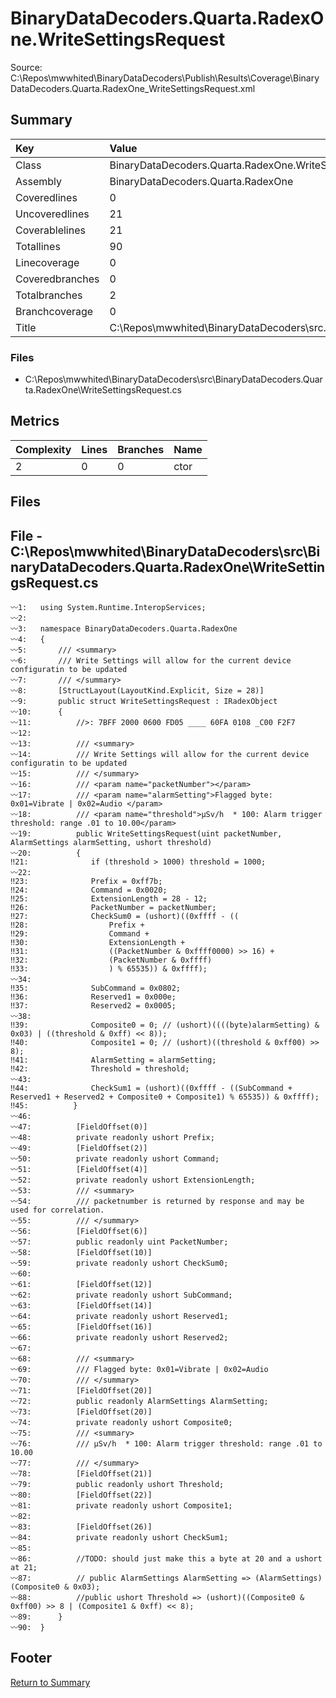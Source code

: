 ﻿
# BinaryDataDecoders.Quarta.RadexOne.WriteSettingsRequest
Source: C:\Repos\mwwhited\BinaryDataDecoders\Publish\Results\Coverage\BinaryDataDecoders.Quarta.RadexOne_WriteSettingsRequest.xml

## Summary

| Key                  | Value                                                            |
| :------------------- | :--------------------------------------------------------------- |
| Class                | BinaryDataDecoders.Quarta.RadexOne.WriteSettingsRequest      | 
| Assembly             | BinaryDataDecoders.Quarta.RadexOne                           | 
| Coveredlines         | 0                                                            | 
| Uncoveredlines       | 21                                                           | 
| Coverablelines       | 21                                                           | 
| Totallines           | 90                                                           | 
| Linecoverage         | 0                                                            | 
| Coveredbranches      | 0                                                            | 
| Totalbranches        | 2                                                            | 
| Branchcoverage       | 0                                                            | 
| Title                | C:\Repos\mwwhited\BinaryDataDecoders\src\..\src\BinaryDataDe | 

### Files
 * C:\Repos\mwwhited\BinaryDataDecoders\src\BinaryDataDecoders.Quarta.RadexOne\WriteSettingsRequest.cs

## Metrics

| Complexity | Lines | Branches | Name                                          |
| :--------- | :---- | :------- | :-------------------------------------------- |
| 2          | 0     | 0        | ctor | 
## Files

## File - C:\Repos\mwwhited\BinaryDataDecoders\src\BinaryDataDecoders.Quarta.RadexOne\WriteSettingsRequest.cs

```CSharp
〰1:   using System.Runtime.InteropServices;
〰2:   
〰3:   namespace BinaryDataDecoders.Quarta.RadexOne
〰4:   {
〰5:       /// <summary>
〰6:       /// Write Settings will allow for the current device configuratin to be updated
〰7:       /// </summary>
〰8:       [StructLayout(LayoutKind.Explicit, Size = 28)]
〰9:       public struct WriteSettingsRequest : IRadexObject
〰10:      {
〰11:          //>: 7BFF 2000 0600 FD05 ____ 60FA 0108 _C00 F2F7
〰12:  
〰13:          /// <summary>
〰14:          /// Write Settings will allow for the current device configuratin to be updated
〰15:          /// </summary>
〰16:          /// <param name="packetNumber"></param>
〰17:          /// <param name="alarmSetting">Flagged byte: 0x01=Vibrate | 0x02=Audio </param>
〰18:          /// <param name="threshold">μSv/h  * 100: Alarm trigger threshold: range .01 to 10.00</param>
〰19:          public WriteSettingsRequest(uint packetNumber, AlarmSettings alarmSetting, ushort threshold)
〰20:          {
‼21:              if (threshold > 1000) threshold = 1000;
〰22:  
‼23:              Prefix = 0xff7b;
‼24:              Command = 0x0020;
‼25:              ExtensionLength = 28 - 12;
‼26:              PacketNumber = packetNumber;
‼27:              CheckSum0 = (ushort)((0xffff - ((
‼28:                  Prefix +
‼29:                  Command +
‼30:                  ExtensionLength +
‼31:                  ((PacketNumber & 0xffff0000) >> 16) +
‼32:                  (PacketNumber & 0xffff)
‼33:                  ) % 65535)) & 0xffff);
〰34:  
‼35:              SubCommand = 0x0802;
‼36:              Reserved1 = 0x000e;
‼37:              Reserved2 = 0x0005;
〰38:  
‼39:              Composite0 = 0; // (ushort)((((byte)alarmSetting) & 0x03) | ((threshold & 0xff) << 8));
‼40:              Composite1 = 0; // (ushort)((threshold & 0xff00) >> 8);
‼41:              AlarmSetting = alarmSetting;
‼42:              Threshold = threshold;
〰43:  
‼44:              CheckSum1 = (ushort)((0xffff - ((SubCommand + Reserved1 + Reserved2 + Composite0 + Composite1) % 65535)) & 0xffff);
‼45:          }
〰46:  
〰47:          [FieldOffset(0)]
〰48:          private readonly ushort Prefix;
〰49:          [FieldOffset(2)]
〰50:          private readonly ushort Command;
〰51:          [FieldOffset(4)]
〰52:          private readonly ushort ExtensionLength;
〰53:          /// <summary>
〰54:          /// packetnumber is returned by response and may be used for correlation.
〰55:          /// </summary>
〰56:          [FieldOffset(6)]
〰57:          public readonly uint PacketNumber;
〰58:          [FieldOffset(10)]
〰59:          private readonly ushort CheckSum0;
〰60:  
〰61:          [FieldOffset(12)]
〰62:          private readonly ushort SubCommand;
〰63:          [FieldOffset(14)]
〰64:          private readonly ushort Reserved1;
〰65:          [FieldOffset(16)]
〰66:          private readonly ushort Reserved2;
〰67:  
〰68:          /// <summary>
〰69:          /// Flagged byte: 0x01=Vibrate | 0x02=Audio
〰70:          /// </summary>
〰71:          [FieldOffset(20)]
〰72:          public readonly AlarmSettings AlarmSetting;
〰73:          [FieldOffset(20)]
〰74:          private readonly ushort Composite0;
〰75:          /// <summary>
〰76:          /// μSv/h  * 100: Alarm trigger threshold: range .01 to 10.00
〰77:          /// </summary>
〰78:          [FieldOffset(21)]
〰79:          public readonly ushort Threshold;
〰80:          [FieldOffset(22)]
〰81:          private readonly ushort Composite1;
〰82:  
〰83:          [FieldOffset(26)]
〰84:          private readonly ushort CheckSum1;
〰85:  
〰86:          //TODO: should just make this a byte at 20 and a ushort at 21;
〰87:          // public AlarmSettings AlarmSetting => (AlarmSettings)(Composite0 & 0x03);
〰88:          //public ushort Threshold => (ushort)((Composite0 & 0xff00) >> 8 | (Composite1 & 0xff) << 8);
〰89:      }
〰90:  }

```
## Footer 
[Return to Summary](Summary.md)

